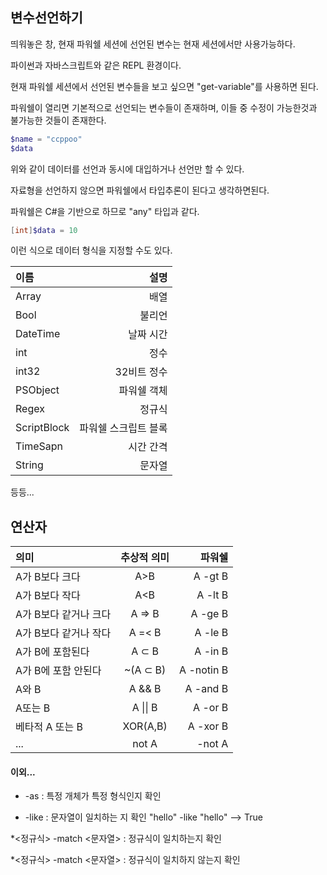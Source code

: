 ## 변수선언하기

띄워놓은 창, 현재 파워쉘 세션에 선언된 변수는 현재 세션에서만 사용가능하다.

파이썬과 자바스크립트와 같은 REPL 환경이다.

현재 파워쉘 세션에서 선언된 변수들을 보고 싶으면 "get-variable"를 사용하면 된다.

파워쉘이 열리면 기본적으로 선언되는 변수들이 존재하며, 이들 중 수정이 가능한것과 불가능한 것들이 존재한다.

```ps1
$name = "ccppoo"
$data
```
위와 같이 데이터를 선언과 동시에 대입하거나 선언만 할 수 있다.

자료형을 선언하지 않으면 파워쉘에서 타입추론이 된다고 생각하면된다.

파워쉘은 C#을 기반으로 하므로 "any" 타입과 같다.

```ps1
[int]$data = 10
```
이런 식으로 데이터 형식을 지정할 수도 있다.

| 이름 | 설명 |
|:---|---:|
|Array|배열|
|Bool|불리언|
|DateTime|날짜 시간|
|int|정수|
|int32|32비트 정수|
|PSObject | 파워쉘 객체|
|Regex|정규식|
|ScriptBlock|파워쉘 스크립트 블록|
|TimeSapn|시간 간격|
|String|문자열|

등등...


## 연산자

|의미|추상적 의미 | 파워쉘 |
|:---|:---:|---:|
|A가 B보다 크다|A>B|A -gt B|
|A가 B보다 작다|A<B|A -lt B|
|A가 B보다 같거나 크다| A => B | A -ge B|
|A가 B보다 같거나 작다| A =< B | A -le B|
|A가 B에 포함된다| A ⊂ B | A -in B|
|A가 B에 포함 안된다| ~(A ⊂ B) | A -notin B|
|A와 B| A && B | A -and B|
|A또는 B| A \|\| B | A -or B |
|베타적 A 또는 B| XOR(A,B) | A -xor B |
| ... | not A | -not A |

#### 이외...

  * -as : 특정 개체가 특정 형식인지 확인
  
  * -like : 문자열이 일치하는 지 확인 "hello" -like "hello" --> True
  
  *<정규식> -match <문자열> : 정규식이 일치하는지 확인
  
  *<정규식> -match <문자열> : 정규식이 일치하지 않는지 확인
